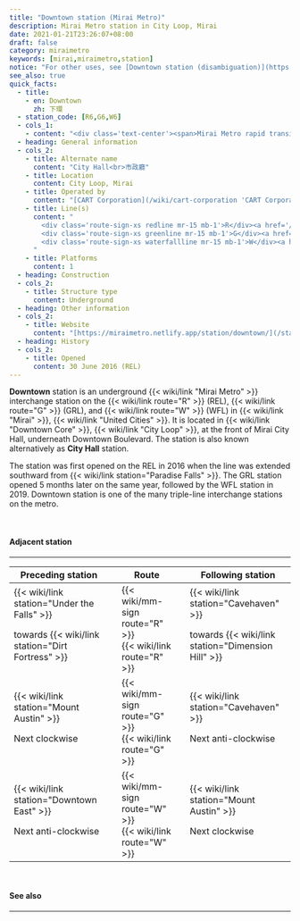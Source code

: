 ```yaml
---
title: "Downtown station (Mirai Metro)"
description: Mirai Metro station in City Loop, Mirai
date: 2021-01-21T23:26:07+08:00
draft: false
category: miraimetro
keywords: [mirai,miraimetro,station]
notice: "For other uses, see [Downtown station (disambiguation)](https://en.wikipedia.org/wiki/Downtown_station_(disambiguation) 'Downtown station (disambiguation)')."
see_also: true
quick_facts:
  - title:
    - en: Downtown
      zh: 下環
  - station_code: [R6,G6,W6]
  - cols_1:
    - content: "<div class='text-center'><span>Mirai Metro rapid transit station</span></div>"
  - heading: General information
  - cols_2:
    - title: Alternate name
      content: "City Hall<br>市政廳"
    - title: Location
      content: City Loop, Mirai
    - title: Operated by
      content: "[CART Corporation](/wiki/cart-corporation 'CART Corporation')"
    - title: Line(s)
      content: "
        <div class='route-sign-xs redline mr-15 mb-1'>R</div><a href='/wiki/red-line' title='Red Line'>Red Line</a><br>
        <div class='route-sign-xs greenline mr-15 mb-1'>G</div><a href='/wiki/green-line' title='Green Line'>Green Line</a><br>
        <div class='route-sign-xs waterfallline mr-15 mb-1'>W</div><a href='/wiki/waterfall-line' title='Waterfall Line'>Waterfall Line</a>
      "
    - title: Platforms
      content: 1
  - heading: Construction
  - cols_2:
    - title: Structure type
      content: Underground
  - heading: Other information
  - cols_2:
    - title: Website
      content: "[https://miraimetro.netlify.app/station/downtown/](/station/downtown)"
  - heading: History
  - cols_2:
    - title: Opened
      content: 30 June 2016 (REL)
---
```


**Downtown** station is an underground {{< wiki/link "Mirai Metro" >}} interchange station on the {{< wiki/link route="R" >}} (REL), {{< wiki/link route="G" >}} (GRL), and {{< wiki/link route="W" >}} (WFL) in {{< wiki/link "Mirai" >}}, {{< wiki/link "United Cities" >}}. It is located in {{< wiki/link "Downtown Core" >}}, {{< wiki/link "City Loop" >}}, at the front of Mirai City Hall, underneath Downtown Boulevard. The station is also known alternatively as **City Hall** station.

The station was first opened on the REL in 2016 when the line was extended southward from {{< wiki/link station="Paradise Falls" >}}. The GRL station opened 5 months later on the same year, followed by the WFL station in 2019. Downtown station is one of the many triple-line interchange stations on the metro.

<br>

#### Adjacent station

---

<div class="table-responsive">
  <table class="table table-bordered table-600 text-center">
    <thead class="table-secondary">
      <tr>
        <th class="w-35">Preceding station</th>
        <th colspan="3">Route</th>
        <th class="w-35">Following station</th>
      </tr>
    </thead>
    <tbody>
      <tr>
        <td>
          {{< wiki/link station="Under the Falls" >}}
          <p class="small fst-italic mb-0">towards {{< wiki/link station="Dirt Fortress" >}}</p>
        </td>
        <td class="redline"></td>
        <td class="w-30">
          <div class="mb-05">
            {{< wiki/mm-sign route="R" >}}
          </div>
          {{< wiki/link route="R" >}}
        </td>
        <td class="redline"></td>
        <td>
          {{< wiki/link station="Cavehaven" >}}
          <p class="small fst-italic mb-0">towards {{< wiki/link station="Dimension Hill" >}}</p>
        </td>
      </tr>
      <tr>
        <td>
          {{< wiki/link station="Mount Austin" >}}
          <p class="small fst-italic mb-0">Next clockwise</p>
        </td>
        <td class="greenline"></td>
        <td class="w-30">
          <div class="mb-05">
            {{< wiki/mm-sign route="G" >}}
          </div>
          {{< wiki/link route="G" >}}
        </td>
        <td class="greenline"></td>
        <td>
          {{< wiki/link station="Cavehaven" >}}
          <p class="small fst-italic mb-0">Next anti-clockwise</p>
        </td>
      </tr>
      <tr>
        <td>
          {{< wiki/link station="Downtown East" >}}
          <p class="small fst-italic mb-0">Next anti-clockwise</p>
        </td>
        <td class="waterfallline"></td>
        <td class="w-30">
          <div class="mb-05">
            {{< wiki/mm-sign route="W" >}}
          </div>
          {{< wiki/link route="W" >}}
        </td>
        <td class="waterfallline"></td>
        <td>
          {{< wiki/link station="Mount Austin" >}}
          <p class="small fst-italic mb-0">Next clockwise</p>
        </td>
      </tr>
    </tbody>
  </table>
</div>

<br>

#### See also

---